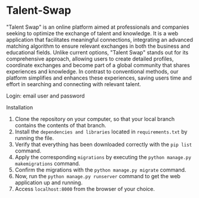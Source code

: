 # Talent-Swap
"Talent Swap" is an online platform aimed at professionals and companies seeking to optimize the exchange of talent and knowledge. It is a web application that facilitates meaningful connections, integrating an advanced matching algorithm to ensure relevant exchanges in both the business and educational fields. Unlike current options, "Talent Swap" stands out for its comprehensive approach, allowing users to create detailed profiles, coordinate exchanges and become part of a global community that shares experiences and knowledge. In contrast to conventional methods, our platform simplifies and enhances these experiences, saving users time and effort in searching and connecting with relevant talent.

Login:
email user and password

Installation 
1. Clone the repository on your computer, so that your local branch contains the contents of that branch.
2. Install the `dependencies and libraries` located in `requirements.txt` by running the file.
3. Verify that everything has been downloaded correctly with the `pip list` command.
4. Apply the corresponding `migrations` by executing the `python manage.py makemigrations` command.
5. Confirm the migrations with the `python manage.py migrate` command.
6. Now, run the `python manage.py runserver` command to get the web application up and running.
7. Access `localhost:8000` from the browser of your choice.

